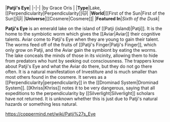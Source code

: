 |**Patji's Eye**|
|-|-|
|by  Grace Oris |
|**Type**|Lake, [[Perpendicularity\|Perpendicularity]]🐱︎|
|**World**|[[First of the Sun\|First of the Sun]]🐱︎|
|**Universe**|[[Cosmere\|Cosmere]]|
|**Featured In**|*Sixth of the Dusk*|

**Patji's Eye** is an emerald lake on the island of [[Patji (island)\|Patji]].
It is the home to the symbiotic worm which gives the [[Aviar\|Aviar]] their cognitive talents. Aviar come to Patji's Eye when they are young to gain their talent. The worms feed off of the fruits of [[Patji's Finger\|Patji's Finger]], which only grow on Patji, and the Aviar gain the symbiont by eating the worms. The lake conceals the minds of those in its vicinity, allowing them to hide from predators who hunt by seeking out consciousness.
The trappers know about Patji's Eye and what the Aviar do there, but they do not go there often.
It is a natural manifestation of Investiture and is much smaller than most others found in the cosmere. It serves as a [[Perpendicularity\|perpendicularity]] in the [[Drominad System\|Drominad System]].
[[Khriss\|Khriss]] notes it to be very dangerous, saying that all expeditions to the perpendicularity by [[Silverlight\|Silverlight]] scholars have not returned. It is unknown whether this is just due to Patji's natural hazards or something less natural.



https://coppermind.net/wiki/Patji%27s_Eye